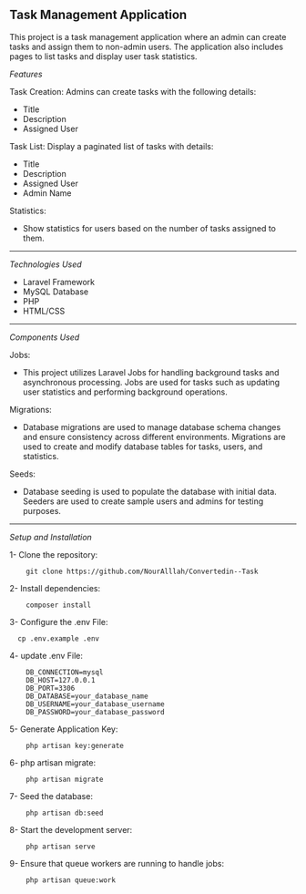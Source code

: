 Task Management Application
---------------------

This project is a task management application where an admin can create tasks and assign them to non-admin users. The application also includes pages to list tasks and display user task statistics.

*Features*

Task Creation:
Admins can create tasks with the following details: 
- Title
- Description
- Assigned User
  
Task List:
Display a paginated list of tasks with details:
- Title
- Description
- Assigned User
- Admin Name

Statistics:
- Show statistics for users based on the number of tasks assigned to them.

---------------------

*Technologies Used*
- Laravel Framework
- MySQL Database
- PHP
- HTML/CSS
  
---------------------

*Components Used*

Jobs:
- This project utilizes Laravel Jobs for handling background tasks and asynchronous processing. Jobs are used for tasks such as updating user statistics and performing background operations.

Migrations:
- Database migrations are used to manage database schema changes and ensure consistency across different environments. Migrations are used to create and modify database tables for tasks, users, and statistics.

Seeds:
- Database seeding is used to populate the database with initial data. Seeders are used to create sample users and admins for testing purposes.

---------------------

*Setup and Installation*

1- Clone the repository:

        git clone https://github.com/NourAlllah/Convertedin--Task

2- Install dependencies:

        composer install

3- Configure the .env File:
  
      cp .env.example .env
      
4- update .env File:

        DB_CONNECTION=mysql
        DB_HOST=127.0.0.1
        DB_PORT=3306
        DB_DATABASE=your_database_name
        DB_USERNAME=your_database_username
        DB_PASSWORD=your_database_password

5- Generate Application Key:

        php artisan key:generate
        
6- php artisan migrate:

        php artisan migrate

7- Seed the database:

        php artisan db:seed

8- Start the development server:

        php artisan serve

9- Ensure that queue workers are running to handle jobs:

        php artisan queue:work







